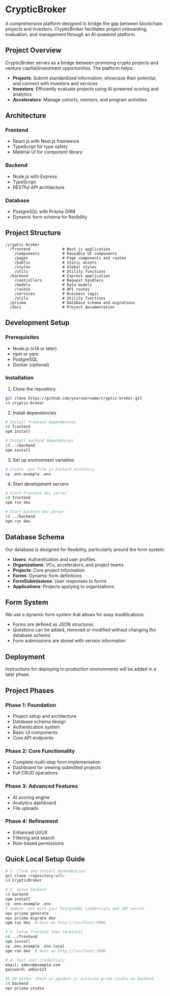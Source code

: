 # CrypticBroker

A comprehensive platform designed to bridge the gap between blockchain projects and investors. CrypticBroker facilitates project onboarding, evaluation, and management through an AI-powered platform.

## Project Overview

CrypticBroker serves as a bridge between promising crypto projects and venture capital/investment opportunities. The platform helps:

- **Projects**: Submit standardized information, showcase their potential, and connect with investors and services
- **Investors**: Efficiently evaluate projects using AI-powered scoring and analytics
- **Accelerators**: Manage cohorts, mentors, and program activities

## Architecture

### Frontend
- React.js with Next.js framework
- TypeScript for type safety
- Material UI for component library

### Backend
- Node.js with Express
- TypeScript
- RESTful API architecture

### Database
- PostgreSQL with Prisma ORM
- Dynamic form schema for flexibility

## Project Structure

```
/cryptic-broker
  /frontend              # Next.js application
    /components          # Reusable UI components
    /pages               # Page components and routes
    /public              # Static assets
    /styles              # Global styles
    /utils               # Utility functions
  /backend               # Express application
    /controllers         # Request handlers
    /models              # Data models
    /routes              # API routes
    /services            # Business logic
    /utils               # Utility functions
  /prisma                # Database schema and migrations
  /docs                  # Project documentation
```

## Development Setup

### Prerequisites
- Node.js (v14 or later)
- npm or yarn
- PostgreSQL
- Docker (optional)

### Installation

1. Clone the repository
```bash
git clone https://github.com/yourusername/cryptic-broker.git
cd cryptic-broker
```

2. Install dependencies
```bash
# Install frontend dependencies
cd frontend
npm install

# Install backend dependencies
cd ../backend
npm install
```

3. Set up environment variables
```bash
# Create .env file in backend directory
cp .env.example .env
```

4. Start development servers
```bash
# Start frontend dev server
cd frontend
npm run dev

# Start backend dev server
cd ../backend
npm run dev
```

## Database Schema

Our database is designed for flexibility, particularly around the form system:

- **Users**: Authentication and user profiles
- **Organizations**: VCs, accelerators, and project teams
- **Projects**: Core project information
- **Forms**: Dynamic form definitions
- **FormSubmissions**: User responses to forms
- **Applications**: Projects applying to organizations

## Form System

We use a dynamic form system that allows for easy modifications:
- Forms are defined as JSON structures
- Questions can be added, removed or modified without changing the database schema
- Form submissions are stored with version information

## Deployment

Instructions for deploying to production environments will be added in a later phase.

## Project Phases

### Phase 1: Foundation
- Project setup and architecture
- Database schema design
- Authentication system
- Basic UI components
- Core API endpoints

### Phase 2: Core Functionality
- Complete multi-step form implementation
- Dashboard for viewing submitted projects
- Full CRUD operations

### Phase 3: Advanced Features
- AI scoring engine
- Analytics dashboard
- File uploads

### Phase 4: Refinement
- Enhanced UI/UX
- Filtering and search
- Role-based permissions 

## Quick Local Setup Guide

```bash
# 1. Clone and install dependencies
git clone <repository-url>
cd CrypticBroker

# 2. Setup backend
cd backend
npm install
cp .env.example .env
# Update .env with your PostgreSQL credentials and JWT secret
npx prisma generate
npx prisma migrate dev
npm run dev  # Runs on http://localhost:5000

# 3. Setup frontend (new terminal)
cd ../frontend
npm install
cp .env.example .env.local
npm run dev  # Runs on http://localhost:3000

# 4. Test user credentials
email: admin@example.com
password: admin123

#5 DB either check on pgadmin or activate prima studio on backend
cd backend
npx prisma studio
```